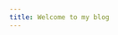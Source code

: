 ```yaml
---
title: Welcome to my blog
---
```

<html>
  <head>
    <title>sheeshies bitchies</title> 
  </head>
</html>

